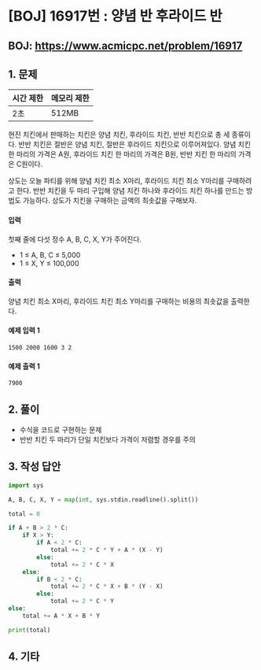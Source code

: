 #  [BOJ] 16917번 : 양념 반 후라이드 반

## BOJ: https://www.acmicpc.net/problem/16917

## 1. 문제

|시간 제한| 메모리 제한| 
|:----|:----|
|2초|512MB|

현진 치킨에서 판매하는 치킨은 양념 치킨, 후라이드 치킨, 반반 치킨으로 총 세 종류이다. 반반 치킨은 절반은 양념 치킨, 절반은 후라이드 치킨으로 이루어져있다. 양념 치킨 한 마리의 가격은 A원, 후라이드 치킨 한 마리의 가격은 B원, 반반 치킨 한 마리의 가격은 C원이다.

상도는 오늘 파티를 위해 양념 치킨 최소 X마리, 후라이드 치킨 최소 Y마리를 구매하려고 한다. 반반 치킨을 두 마리 구입해 양념 치킨 하나와 후라이드 치킨 하나를 만드는 방법도 가능하다. 상도가 치킨을 구매하는 금액의 최솟값을 구해보자.

#### 입력
첫째 줄에 다섯 정수 A, B, C, X, Y가 주어진다.
- 1 ≤ A, B, C ≤ 5,000
- 1 ≤ X, Y ≤ 100,000

#### 출력
양념 치킨 최소 X마리, 후라이드 치킨 최소 Y마리를 구매하는 비용의 최솟값을 출력한다.

#### 예제 입력 1
```
1500 2000 1600 3 2
```
#### 예제 출력 1
```
7900
```
## 2. 풀이
- 수식을 코드로 구현하는 문제
- 반반 치킨 두 마리가 단일 치킨보다 가격이 저렴할 경우를 주의

## 3. 작성 답안
```python
import sys

A, B, C, X, Y = map(int, sys.stdin.readline().split())

total = 0

if A + B > 2 * C:
	if X > Y:
		if A < 2 * C:
			total += 2 * C * Y + A * (X - Y)
		else:
			total += 2 * C * X
	else:
		if B < 2 * C:	
			total += 2 * C * X + B * (Y - X)
		else:
			total += 2 * C * Y
else:
	total += A * X + B * Y

print(total)	
```
## 4. 기타